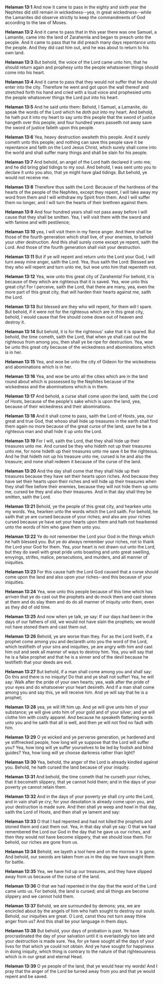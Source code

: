 **Helaman 13:1** And now it came to pass in the eighty and sixth year the Nephites did still remain in wickedness--yea, in great wickedness--while the Lamanites did observe strictly to keep the commandments of God according to the law of Moses.

**Helaman 13:2** And it came to pass that in this year there was one Samuel, a Lamanite, came into the land of Zarahemla and began to preach unto the people. And it came to pass that he did preach many days repentance unto the people. And they did cast him out, and he was about to return to his own land.

**Helaman 13:3** But behold, the voice of the Lord came unto him, that he should return again and prophesy unto the people whatsoever things should come into his heart.

**Helaman 13:4** And it came to pass that they would not suffer that he should enter into the city. Therefore he went and got upon the wall thereof and stretched forth his hand and cried with a loud voice and prophesied unto the people whatsoever things the Lord put into his heart.

**Helaman 13:5** And he said unto them: Behold, I Samuel, a Lamanite, do speak the words of the Lord which he doth put into my heart. And behold, he hath put it into my heart to say unto this people that the sword of justice hangeth over this people; and four hundred years passeth not away save the sword of justice falleth upon this people.

**Helaman 13:6** Yea, heavy destruction awaiteth this people. And it surely cometh unto this people; and nothing can save this people save it be repentance and faith on the Lord Jesus Christ, which surely shall come into the world and shall suffer many things and shall be slain for his people.

**Helaman 13:7** And behold, an angel of the Lord hath declared it unto me; and he did bring glad tidings to my soul. And behold, I was sent unto you to declare it unto you also, that ye might have glad tidings. But behold, ye would not receive me.

**Helaman 13:8** Therefore thus saith the Lord: Because of the hardness of the hearts of the people of the Nephites, except they repent, I will take away my word from them and I will withdraw my Spirit from them. And I will suffer them no longer, and I will turn the hearts of their brethren against them.

**Helaman 13:9** And four hundred years shall not pass away before I will cause that they shall be smitten. Yea, I will visit them with the sword and with famine and with pestilence;

**Helaman 13:10** yea, I will visit them in my fierce anger. And there shall be those of the fourth generation which shall live, of your enemies, to behold your utter destruction. And this shall surely come except ye repent, saith the Lord. And those of the fourth generation shall visit your destruction.

**Helaman 13:11** But if ye will repent and return unto the Lord your God, I will turn away mine anger, saith the Lord. Yea, thus saith the Lord: Blessed are they who will repent and turn unto me, but woe unto him that repenteth not.

**Helaman 13:12** Yea, woe unto this great city of Zarahemla! For behold, it is because of they which are righteous that it is saved. Yea, woe unto this great city! For I perceive, saith the Lord, that there are many, yea, even the more part of this great city, that will harden their hearts against me, saith the Lord.

**Helaman 13:13** But blessed are they who will repent, for them will I spare. But behold, if it were not for the righteous which are in this great city, behold, I would cause that fire should come down out of heaven and destroy it.

**Helaman 13:14** But behold, it is for the righteous' sake that it is spared. But behold, the time cometh, saith the Lord, that when ye shall cast out the righteous from among you, then shall ye be ripe for destruction. Yea, woe be unto this great city because of the wickedness and abominations which is in her.

**Helaman 13:15** Yea, and woe be unto the city of Gideon for the wickedness and abominations which is in her.

**Helaman 13:16** Yea, and woe be unto all the cities which are in the land round about which is possessed by the Nephites because of the wickedness and the abominations which is in them.

**Helaman 13:17** And behold, a curse shall come upon the land, saith the Lord of Hosts, because of the people's sake which is upon the land, yea, because of their wickedness and their abominations.

**Helaman 13:18** And it shall come to pass, saith the Lord of Hosts, yea, our great and true God, that whoso shall hide up treasures in the earth shall find them again no more because of the great curse of the land, save he be a righteous man and shall hide it up unto the Lord.

**Helaman 13:19** For I will, saith the Lord, that they shall hide up their treasures unto me. And cursed be they who hideth not up their treasures unto me, for none hideth up their treasures unto me save it be the righteous. And he that hideth not up his treasure unto me, cursed is he and also the treasure; and none shall redeem it because of the curse of the land.

**Helaman 13:20** And the day shall come that they shall hide up their treasures because they have set their hearts upon riches. And because they have set their hearts upon their riches and will hide up their treasures when they shall flee before their enemies, because they will not hide them up unto me, cursed be they and also their treasures. And in that day shall they be smitten, saith the Lord.

**Helaman 13:21** Behold, ye the people of this great city, and hearken unto my words. Yea, hearken unto the words which the Lord saith. For behold, he saith that ye are cursed because of your riches; and also are your riches cursed because ye have set your hearts upon them and hath not hearkened unto the words of him who gave them unto you.

**Helaman 13:22** Ye do not remember the Lord your God in the things which he hath blessed you. But ye do always remember your riches, not to thank the Lord your God for them. Yea, your heart is not drawn out unto the Lord, but they do swell with great pride unto boasting and unto great swelling, envyings, strifes, malice, persecutions, and murders, and all manner of iniquities.

**Helaman 13:23** For this cause hath the Lord God caused that a curse should come upon the land and also upon your riches--and this because of your iniquities.

**Helaman 13:24** Yea, woe unto this people because of this time which has arriven that ye do cast out the prophets and do mock them and cast stones at them and do slay them and do do all manner of iniquity unto them, even as they did of old time.

**Helaman 13:25** And now when ye talk, ye say: If our days had been in the days of our fathers of old, we would not have slain the prophets; we would not have stoned them and cast them out.

**Helaman 13:26** Behold, ye are worse than they. For as the Lord liveth, if a prophet come among you and declareth unto you the word of the Lord, which testifieth of your sins and iniquities, ye are angry with him and cast him out and seek all manner of ways to destroy him. Yea, you will say that he is a false prophet and that he is a sinner and of the devil because he testifieth that your deeds are evil.

**Helaman 13:27** But behold, if a man shall come among you and shall say: Do this and there is no iniquity! Do that and ye shall not suffer! Yea, he will say: Walk after the pride of your own hearts; yea, walk after the pride of your eyes and do whatsoever your heart desireth. And if a man shall come among you and say this, ye will receive him. And ye will say that he is a prophet;

**Helaman 13:28** yea, ye will lift him up. And ye will give unto him of your substance; ye will give unto him of your gold and of your silver; and ye will clothe him with costly apparel. And because he speaketh flattering words unto you and he saith that all is well, and then ye will not find no fault with him.

**Helaman 13:29** O ye wicked and ye perverse generation, ye hardened and ye stiffnecked people, how long will ye suppose that the Lord will suffer you? Yea, how long will ye suffer yourselves to be led by foolish and blind guides? Yea, how long will ye choose darkness rather than light?

**Helaman 13:30** Yea, behold, the anger of the Lord is already kindled against you. Behold, he hath cursed the land because of your iniquity.

**Helaman 13:31** And behold, the time cometh that he curseth your riches, that it becometh slippery, that ye cannot hold them; and in the days of your poverty ye cannot retain them.

**Helaman 13:32** And in the days of your poverty ye shall cry unto the Lord, and in vain shall ye cry; for your desolation is already come upon you, and your destruction is made sure. And then shall ye weep and howl in that day, saith the Lord of Hosts, and then shall ye lament and say:

**Helaman 13:33** O that I had repented and had not killed the prophets and stoned them and cast them out. Yea, in that day shall ye say: O that we had remembered the Lord our God in the day that he gave us our riches, and then they would not have become slippery, that we should lose them. For behold, our riches are gone from us.

**Helaman 13:34** Behold, we layeth a tool here and on the morrow it is gone. And behold, our swords are taken from us in the day we have sought them for battle.

**Helaman 13:35** Yea, we have hid up our treasures, and they have slipped away from us because of the curse of the land.

**Helaman 13:36** O that we had repented in the day that the word of the Lord came unto us. For behold, the land is cursed; and all things are become slippery and we cannot hold them.

**Helaman 13:37** Behold, we are surrounded by demons; yea, we are encircled about by the angels of him who hath sought to destroy our souls. Behold, our iniquities are great. O Lord, canst thou not turn away thine anger from us? And this shall be your language in them days.

**Helaman 13:38** But behold, your days of probation is past. Ye have procrastinated the day of your salvation until it is everlastingly too late and your destruction is made sure. Yea, for ye have sought all the days of your lives for that which ye could not obtain. And ye have sought for happiness in doing iniquity, which thing is contrary to the nature of that righteousness which is in our great and eternal Head.

**Helaman 13:39** O ye people of the land, that ye would hear my words! And I pray that the anger of the Lord be turned away from you and that ye would repent and be saved.

